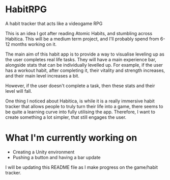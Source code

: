 # HabitRPG
A habit tracker that acts like a videogame RPG

This is an idea I got after reading Atomic Habits, and stumbling across Habitica. This will be a medium term project, and I'll probably spend from 6-12 months working on it.

The main aim of this habit app is to provide a way to visualise leveling up as the user completes real life tasks. They will have a main experience bar, alongside stats that can be individually levelled up.
For example, if the user has a workout habit, after completing it, their vitality and strength increases, and their main level increases a bit.

However, if the user doesn't complete a task, then these stats and their level will fall.

One thing I noticed about Habitica, is while it is a really immersive habit tracker that allows people to truly turn their life into a game, there seems to be quite a learning curve into fully utilising the app.
Therefore, I want to create something a lot simpler, that still engages the user.

# What I'm currently working on

* Creating a Unity environment
* Pushing a button and having a bar update



I will be updating this README file as I make progress on the game/habit tracker.
